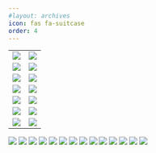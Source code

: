 ```yaml
---
#layout: archives
icon: fas fa-suitcase
order: 4
---
```


|  |  |
|--|--|
|![](../assets/portfolio/11.jpg)|![](../assets/portfolio/22.jpg)|
|![](../assets/portfolio/33.jpg)|![](../assets/portfolio/44.jpg)|
|![](../assets/portfolio/55.jpg)|![](../assets/portfolio/66.png)|
|![](../assets/portfolio/77.png)|![](../assets/portfolio/88.jpg)|
|![](../assets/portfolio/99.png)|![](../assets/portfolio/1010.png)|
|![](../assets/portfolio/1111.jpg)|![](../assets/portfolio/1212.jpg)|
|![](../assets/portfolio/1313.jpg)|![](../assets/portfolio/1414.jpg)|


![](../assets/portfolio/11.jpg)
![](../assets/portfolio/22.jpg)
![](../assets/portfolio/33.jpg)
![](../assets/portfolio/44.jpg)
![](../assets/portfolio/55.jpg)
![](../assets/portfolio/66.png)
![](../assets/portfolio/77.png)
![](../assets/portfolio/88.jpg)
![](../assets/portfolio/99.png)
![](../assets/portfolio/1010.png)
![](../assets/portfolio/1111.jpg)
![](../assets/portfolio/1212.jpg)
![](../assets/portfolio/1313.jpg)
![](../assets/portfolio/1414.jpg)